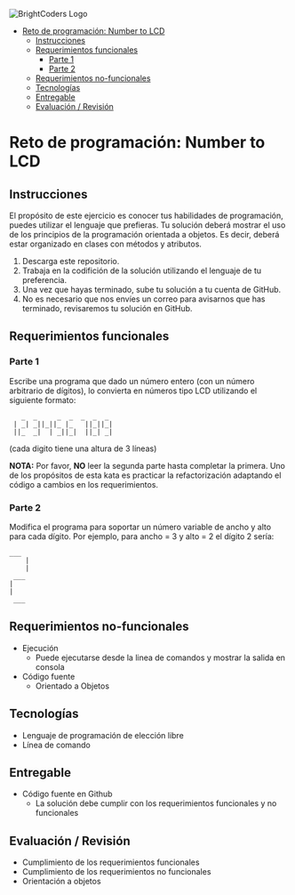 ![BrightCoders Logo](img/logo.jpg)

- [Reto de programación: Number to LCD](#reto-de-programación-number-to-lcd)
  - [Instrucciones](#instrucciones)
  - [Requerimientos funcionales](#requerimientos-funcionales)
    - [Parte 1](#parte-1)
    - [Parte 2](#parte-2)
  - [Requerimientos no-funcionales](#requerimientos-no-funcionales)
  - [Tecnologías](#tecnologías)
  - [Entregable](#entregable)
  - [Evaluación / Revisión](#evaluación--revisión)

# Reto de programación: Number to LCD

## Instrucciones

El propósito de este ejercicio es conocer tus habilidades de programación, puedes utilizar el lenguaje que prefieras. Tu solución deberá mostrar el uso de los principios de la programación orientada a objetos. Es decir, deberá estar organizado en clases con métodos y atributos.

1. Descarga este repositorio.
2. Trabaja en la codifición de la solución utilizando el lenguaje de tu preferencia.
3. Una vez que hayas terminado, sube tu solución a tu cuenta de GitHub.
4. No es necesario que nos envíes un correo para avisarnos que has terminado, revisaremos tu solución en GitHub.

## Requerimientos funcionales

### Parte 1

Escribe una programa que dado un número entero (con un número arbitrario de dígitos), lo convierta en números tipo LCD utilizando el siguiente formato:

```
   _  _     _  _  _  _  _
 | _| _||_||_ |_   ||_||_|
 ||_  _|  | _||_|  ||_| _|
```

(cada digito tiene una altura de 3 líneas)

**NOTA:** Por favor, **NO** leer la segunda parte hasta completar la primera. Uno de los propósitos de esta kata es practicar la refactorización adaptando el código a cambios en los requerimientos.

### Parte 2

Modifica el programa para soportar un número variable de ancho y alto para cada dígito.
Por ejemplo, para ancho = 3 y alto = 2 el dígito 2 sería:

```
___
    |
    |
 ___
|
|
 ___
```

## Requerimientos no-funcionales

- Ejecución
  - Puede ejecutarse desde la linea de comandos y mostrar la salida en consola
- Código fuente
  - Orientado a Objetos

## Tecnologías

- Lenguaje de programación de elección libre
- Línea de comando

## Entregable

- Código fuente en Github
  - La solución debe cumplir con los requerimientos funcionales y no funcionales

## Evaluación / Revisión

- Cumplimiento de los requerimientos funcionales
- Cumplimiento de los requerimientos no funcionales
- Orientación a objetos
